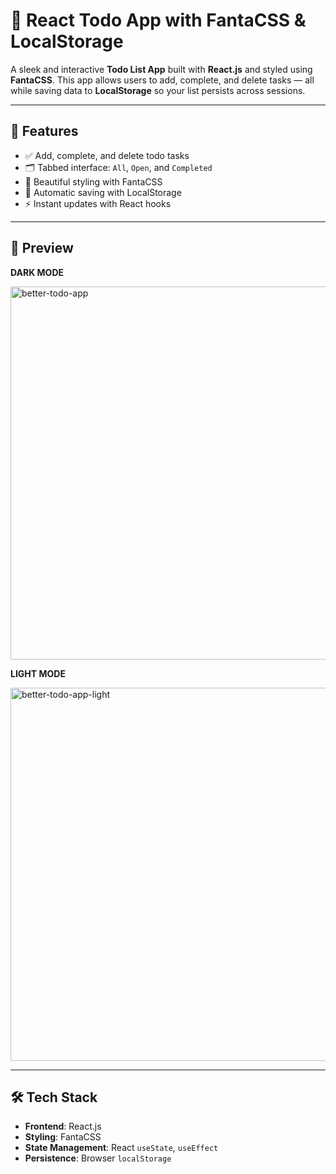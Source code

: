 # 📝 React Todo App with FantaCSS & LocalStorage

A sleek and interactive **Todo List App** built with **React.js** and styled using **FantaCSS**. This app allows users to add, complete, and delete tasks — all while saving data to **LocalStorage** so your list persists across sessions.

---

## 🚀 Features

- ✅ Add, complete, and delete todo tasks  
- 🗂️ Tabbed interface: `All`, `Open`, and `Completed`  
- 🎨 Beautiful styling with FantaCSS 
- 💾 Automatic saving with LocalStorage  
- ⚡ Instant updates with React hooks

---

## 📸 Preview

**DARK MODE**

<img width="597" alt="better-todo-app" src="https://github.com/user-attachments/assets/ccb474bc-5b7c-4e64-a778-d04c2fcfbcb4" />

**LIGHT MODE**

<img width="597" alt="better-todo-app-light" src="https://github.com/user-attachments/assets/26016542-4a5f-4ec9-92bf-3659e4372861" />

---

## 🛠️ Tech Stack

- **Frontend**: React.js  
- **Styling**: FantaCSS  
- **State Management**: React `useState`, `useEffect`  
- **Persistence**: Browser `localStorage`
